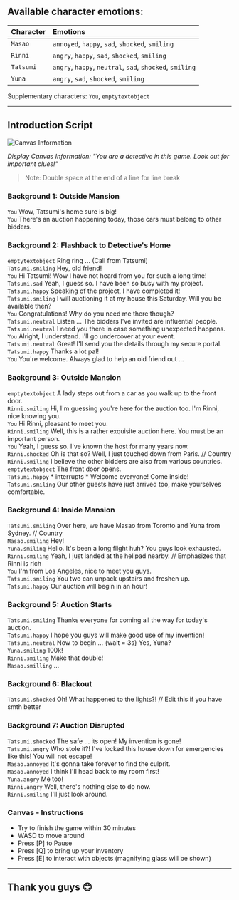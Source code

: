 ## Available character emotions:
| Character | Emotions |
| :-------- | :------- |
| ```Masao``` | ```annoyed```, ```happy```, ```sad```, ```shocked```, ```smiling``` |
| ```Rinni``` | ```angry```, ```happy```, ```sad```, ```shocked```, ```smiling``` |
| ```Tatsumi``` | ```angry```, ```happy```, ```neutral```, ```sad```, ```shocked```, ```smiling``` |
| ```Yuna``` | ```angry```, ```sad```, ```shocked```, ```smiling``` |

Supplementary characters: ```You```, ```emptytextobject```

---

## Introduction Script

![Canvas Information](https://github.com/leephilipx/visualnovel/blob/master/informationCanvas.png)

*Display Canvas Information: "You are a detective in this game. Look out for important clues!"*
> Note: Double space at the end of a line for line break

### Background 1: Outside Mansion
```You``` Wow, Tatsumi's home sure is big!  
```You``` There's an auction happening today, those cars must belong to other bidders.  

### Background 2: Flashback to Detective's Home
```emptytextobject``` Ring ring ... (Call from Tatsumi)  
```Tatsumi.smiling``` Hey, old friend!  
```You``` Hi Tatsumi! Wow I have not heard from you for such a long time!  
```Tatsumi.sad``` Yeah, I guess so. I have been so busy with my project.  
```Tatsumi.happy``` Speaking of the project, I have completed it!  
```Tatsumi.smiling``` I will auctioning it at my house this Saturday. Will you be available then?  
```You``` Congratulations! Why do you need me there though?  
```Tatsumi.neutral``` Listen ... The bidders I've invited are influential people.  
```Tatsumi.neutral``` I need you there in case something unexpected happens.  
```You``` Alright, I understand. I'll go undercover at your event.  
```Tatsumi.neutral``` Great! I'll send you the details through my secure portal.  
```Tatsumi.happy``` Thanks a lot pal!  
```You``` You're welcome. Always glad to help an old friend out ...  

### Background 3: Outside Mansion
```emptytextobject``` A lady steps out from a car as you walk up to the front door.  
```Rinni.smiling``` Hi, I'm guessing you're here for the auction too. I'm Rinni, nice knowing you.  
```You``` Hi Rinni, pleasant to meet you.  
```Rinni.smiling``` Well, this is a rather exquisite auction here. You must be an important person.  
```You``` Yeah, I guess so. I've known the host for many years now.  
```Rinni.shocked``` Oh is that so? Well, I just touched down from Paris. // Country  
```Rinni.smiling``` I believe the other bidders are also from various countries.  
```emptytextobject``` The front door opens.  
```Tatsumi.happy``` * interrupts * Welcome everyone! Come inside!  
```Tatsumi.smiling``` Our other guests have just arrived too, make yourselves comfortable.  

### Background 4: Inside Mansion
```Tatsumi.smiling``` Over here, we have Masao from Toronto and Yuna from Sydney. // Country  
```Masao.smiling```  Hey!  
```Yuna.smiling```  Hello. It's been a long flight huh? You guys look exhausted.  
```Rinni.smiling``` Yeah, I just landed at the helipad nearby. // Emphasizes that Rinni is rich  
```You``` I'm from Los Angeles, nice to meet you guys.  
```Tatsumi.smiling``` You two can unpack upstairs and freshen up.  
```Tatsumi.happy``` Our auction will begin in an hour!  

### Background 5: Auction Starts
```Tatsumi.smiling``` Thanks everyone for coming all the way for today's auction.  
```Tatsumi.happy``` I hope you guys will make good use of my invention!  
```Tatsumi.neutral``` Now to begin ... {wait = 3s} Yes, Yuna?  
```Yuna.smiling``` 100k!  
```Rinni.smiling``` Make that double!  
```Masao.smilling``` ...  

### Background 6: Blackout
```Tatsumi.shocked``` Oh! What happened to the lights?! // Edit this if you have smth better  

### Background 7: Auction Disrupted
```Tatsumi.shocked``` The safe ... its open! My invention is gone!  
```Tatsumi.angry``` Who stole it?! I've locked this house down for emergencies like this! You will not escape!  
```Masao.annoyed``` It's gonna take forever to find the culprit.  
```Masao.annoyed``` I think I'll head back to my room first!  
```Yuna.angry``` Me too!  
```Rinni.angry``` Well, there's nothing else to do now.  
```Rinni.smiling``` I'll just look around.  

### Canvas - Instructions
- Try to finish the game within 30 minutes
- WASD to move around
- Press [P] to Pause
- Press [Q] to bring up your inventory
- Press [E] to interact with objects (magnifying glass will be shown)

---

## Thank you guys 😊
